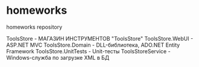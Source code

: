 # homeworks
homeworks repository

ToolsStore           - МАГАЗИН ИНСТРУМЕНТОВ "ToolsStore"
ToolsStore.WebUI     - ASP.NET MVC
ToolsStore.Domain    - DLL-библиотека, ADO.NET Entity Framework
ToolsStore.UnitTests - Unit-тесты
ToolsStoreService    - Windows-служба по загрузке XML в БД
